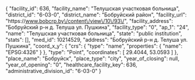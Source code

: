 {
    "facility_id": 636,
    "facility_name": "Телушская участковая больница",
    "district_id": "6-03-0",
    "district_name": "Бобруйский район",
    "facility_url": "https:\/\/www.bobcrp.by\/content\/view\/10\/93\/",
    "facility_address": "Бобруйский р-н д. Телуша ул. Пушкина",
    "facility_type": "0",
    "ap_1": "24",
    "name": "Телушская участковая больница",
    "state": "public institution",
    "stats": [],
    "med_id": 10214529,
    "address": "Бобруйский р-н д. Телуша ул. Пушкина",
    "coord_x_y": {
        "crs": {
            "type": "name",
            "properties": {
                "name": "EPSG:4326"
            }
        },
        "type": "Point",
        "coordinates": [
            29.4044,
            53.0593
        ]
    },
    "place_name": "Бобруйск",
    "place_type": "city",
    "year_of_closing": null,
    "year_of_opening": "0",
    "healthcare_facility_key": 636,
    "administrative_division_id": "6-03-0"
}